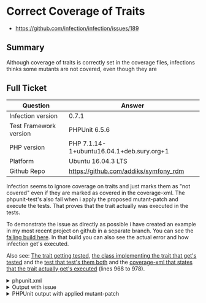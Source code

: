 # Correct Coverage of Traits

* https://github.com/infection/infection/issues/189

## Summary
Although coverage of traits is correctly set in the coverage files, infections thinks some mutants are not covered, even though they are

## Full Ticket

| Question    | Answer
| ------------| ---------------
| Infection version | 0.7.1
| Test Framework version | PHPUnit 6.5.6
| PHP version | PHP 7.1.14-1+ubuntu16.04.1+deb.sury.org+1
| Platform    | Ubuntu 16.04.3 LTS
| Github Repo | https://github.com/addiks/symfony_rdm

Infection seems to ignore coverage on traits and just marks them as "not covered" even if they are marked as covered in the coverage-xml. The phpunit-test's also fail when i apply the proposed mutant-patch and execute the tests. That proves that the trait actually was executed in the tests.

To demonstrate the issue as directly as possible i have created an example in my most recent project on github in a separate branch. You can see the [failing build here](https://travis-ci.org/addiks/symfony_rdm/builds/343762710). In that build you can also see the actual error and how infection get's executed.

Also see: [The trait getting tested](https://github.com/addiks/symfony_rdm/blob/example_for_infection_trait_issue/Symfony/ExampleTrait.php), [the class implementing the trait that get's tested](https://github.com/addiks/symfony_rdm/blob/example_for_infection_trait_issue/Symfony/ExampleClass.php) and the [test that test's them both](https://github.com/addiks/symfony_rdm/blob/example_for_infection_trait_issue/Tests/Symfony/ExampleClassTest.php) and the  [coverage-xml that states that the trait actually get's executed](https://github.com/infection/infection/files/1739768/infection-trait-coverage.xml.zip) (lines 968 to 978).

<!-- Please past your phpunit.xml[.dist] if no Github link to the repo provided -->
<details>
 <summary>phpunit.xml</summary>

 ```xml
<?xml version="1.0" encoding="UTF-8"?>

<!-- https://phpunit.de/manual/current/en/appendixes.configuration.html -->
<phpunit xmlns:xsi="http://www.w3.org/2001/XMLSchema-instance"
         xsi:noNamespaceSchemaLocation="http://schema.phpunit.de/4.8/phpunit.xsd"
         backupGlobals="false"
         colors="true"
         bootstrap="vendor/autoload.php"
>

    <testsuites>
        <testsuite name="Addiks-RDMBundle">
            <directory>Tests</directory>
        </testsuite>
    </testsuites>

    <filter>
        <whitelist>
            <directory>DataLoader</directory>
            <directory>Doctrine</directory>
            <directory>Exception</directory>
            <directory>Hydration</directory>
            <directory>Mapping</directory>
            <directory>Symfony</directory>
            <directory>ValueResolver</directory>
            <exclude>
                <directory>vendor</directory>
            </exclude>
        </whitelist>
    </filter>

</phpunit>
 ```
</details>

<!-- Remove this section if not needed -->
<details>
 <summary>Output with issue</summary>

 ```bash
$ vendor/bin/infection -s -vv --min-msi=100
    ____      ____          __  _
   /  _/___  / __/__  _____/ /_(_)___  ____
   / // __ \/ /_/ _ \/ ___/ __/ / __ \/ __ \
 _/ // / / / __/  __/ /__/ /_/ / /_/ / / / /
/___/_/ /_/_/  \___/\___/\__/_/\____/_/ /_/

    0 [>---------------------------] < 1 secRunning initial test suite...

PHPUnit version: 6.5.6

   88 [============================] 7 secs

Generate mutants...

Processing source code files: 49/49
Creating mutated files and processes: 174/174
.: killed, M: escaped, S: uncovered, E: fatal error, T: timed out

...EEEEE..........EEEE........................EE..   ( 50 / 174)
..E...EEE...EE.E.EEE.E...EEEEEEE...E......EEEE....   (100 / 174)
E................E......EEE.E.EEEE.S....EEEE.EE...   (150 / 174)
.E...E...E.EE...E.EEEEEE                             (174 / 174)
Escaped mutants:
================


Not covered mutants:
====================


1) /home/travis/build/addiks/symfony_rdm/Symfony/ExampleTrait.php:28    [M] PublicVisibility

--- Original
+++ New
@@ @@
-    public function getFoo() : string
+    protected function getFoo() : string



174 mutations were generated:
     111 mutants were killed
       1 mutants were not covered by tests
       0 covered mutants were not detected
      62 errors were encountered
       0 time outs were encountered

Metrics:
         Mutation Score Indicator (MSI): 99%
         Mutation Code Coverage: 99%
         Covered Code MSI: 100%

Please note that some mutants will inevitably be harmless (i.e. false positives).

 [ERROR] The minimum required MSI percentage should be 100%, but actual is 99%.
         Improve your tests!

The command "vendor/bin/infection -s -vv --min-msi=100" exited with 1.
 ```
</details>

<details>
 <summary>PHPUnit output with applied mutant-patch</summary>

```bash
$ vendor/bin/phpunit
PHPUnit 6.5.6 by Sebastian Bergmann and contributors.

............................................................E.... 65 / 82 ( 79%)
.................                                                 82 / 82 (100%)

Time: 351 ms, Memory: 14.00MB

There was 1 error:

1) Addiks\RDMBundle\Tests\Symfony\ExampleClassTest::shouldHaveFoo
Error: Call to protected method Addiks\RDMBundle\Symfony\ExampleClass::getFoo() from context 'Addiks\RDMBundle\Tests\Symfony\ExampleClassTest'

/usr/workspace/Privat/SymfonyRDM/Tests/Symfony/ExampleClassTest.php:34

ERRORS!
Tests: 82, Assertions: 109, Errors: 1.
```
</details>
